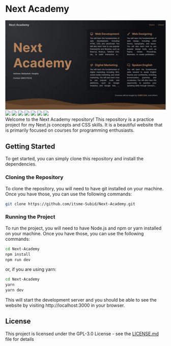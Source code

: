 # Next Academy
![](https://raw.githubusercontent.com/itsme-Subid/Next-Academy/main/preview.webp)
![](https://img.shields.io/github/license/itsme-Subid/Next-Academy?style=for-the-badge)
![](https://img.shields.io/github/languages/top/itsme-Subid/Next-Academy?style=for-the-badge)
![](https://img.shields.io/github/languages/count/itsme-Subid/Next-Academy?style=for-the-badge)
![](https://img.shields.io/github/languages/code-size/itsme-Subid/Next-Academy?style=for-the-badge)
![](https://img.shields.io/github/repo-size/itsme-Subid/Next-Academy?style=for-the-badge)
![](https://img.shields.io/github/last-commit/itsme-Subid/Next-Academy?style=for-the-badge)
![](https://img.shields.io/github/commit-activity/w/itsme-Subid/Next-Academy?style=for-the-badge)
<br>
Welcome to the Next Academy repository! This repository is a practice project for my Next.js concepts and CSS skills. It is a beautiful website that is primarily focused on courses for programming enthusiasts.

## Getting Started
To get started, you can simply clone this repository and install the dependencies.
### Cloning the Repository
To clone the repository, you will need to have git installed on your machine. Once you have those, you can use the following commands:
```bash
git clone https://github.com/itsme-Subid/Next-Academy.git
```
### Running the Project
To run the project, you will need to have Node.js and npm or yarn installed on your machine. Once you have those, you can use the following commands:
```bash
cd Next-Academy
npm install
npm run dev
```
or, if you are using yarn:
```bash
cd Next-Academy
yarn
yarn dev
```
This will start the development server and you should be able to see the website by visiting http://localhost:3000 in your browser.

## License
This project is licensed under the GPL-3.0 License - see the [LICENSE.md](https://github.com/itsme-Subid/Next-Academy/blob/main/LICENSE) file for details
